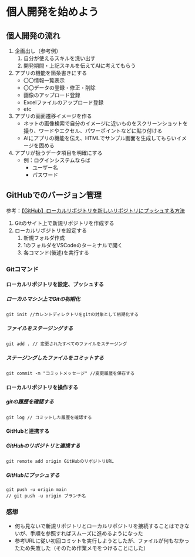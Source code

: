 # 個人開発を始めよう

## 個人開発の流れ

1. 企画出し（参考例）
   1. 自分が使えるスキルを洗い出す
   2. 開発期間・上記スキルを伝えてAIに考えてもらう
2. アプリの機能を箇条書きにする
   - 〇〇情報一覧表示
   - 〇〇データの登録・修正・削除
   - 画像のアップロード登録
   - Excelファイルのアップロード登録
   - etc
3. アプリの画面遷移イメージを作る
   - ネットの画像検索で自分のイメージに近いものをスクリーンショットを撮り、ワードやエクセル、パワーポイントなどに貼り付ける
   - AIにアプリの機能を伝え、HTMLでサンプル画面を生成してもらいイメージを固める
4. アプリが扱うデータ項目を明確にする
   - 例：ログインシステムならば
     - ユーザー名
     - パスワード

## GitHubでのバージョン管理

参考：[【GitHub】ローカルリポジトリを新しいリポジトリにプッシュする方法](https://qiita.com/EasyCoder/items/354e5db2e1af8a4f2c7d)

1. Gitのサイト上で新規リポジトリを作成する
2. ローカルリポジトリを設定する
   1. 新規フォルダ作成
   2. 1のフォルダをVSCodeのターミナルで開く
   3. 各コマンド(後述)を実行する

### Gitコマンド

#### ローカルリポジトリを設定、プッシュする

##### ローカルマシン上でGitの初期化

```
git init //カレントディレクトリをgitの対象として初期化する
```

##### ファイルをステージングする

```
git add . // 変更されたすべてのファイルをステージング
```

##### ステージングしたファイルをコミットする

```
git commit -m "コミットメッセージ" //変更履歴を保存する
```

#### ローカルリポジトリを操作する

##### gitの履歴を確認する

```
git log // コミットした履歴を確認する
```

#### GitHubと連携する

##### GitHubのリポジトリと連携する

```
git remote add origin GitHubのリポジトリURL 
```

##### GitHubにプッシュする

```
git push -u origin main
// git push -u origin ブランチ名
```

### 感想

- 何も見ないで新規リポジトリとローカルリポジトリを接続することはできないが、手順を参照すればスムーズに進めるようになった
- 参考URLに従い初回コミットを実行しようとしたが、ファイルが何もなかったため失敗した（そのため作業メモをつけることにした）